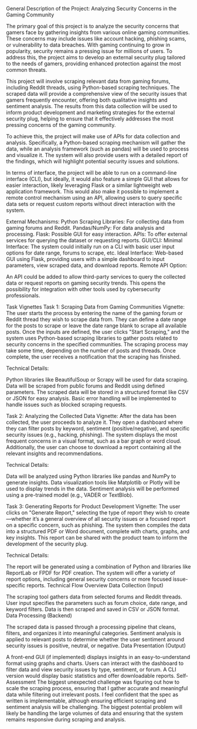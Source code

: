 General Description of the Project: Analyzing Security Concerns in the Gaming Community

The primary goal of this project is to analyze the security concerns that gamers face by gathering insights from various online gaming communities. These concerns may include issues like account hacking, phishing scams, or vulnerability to data breaches. With gaming continuing to grow in popularity, security remains a pressing issue for millions of users. To address this, the project aims to develop an external security plug tailored to the needs of gamers, providing enhanced protection against the most common threats.

This project will involve scraping relevant data from gaming forums, including Reddit threads, using Python-based scraping techniques. The scraped data will provide a comprehensive view of the security issues that gamers frequently encounter, offering both qualitative insights and sentiment analysis. The results from this data collection will be used to inform product development and marketing strategies for the external security plug, helping to ensure that it effectively addresses the most pressing concerns of the gaming community.

To achieve this, the project will make use of APIs for data collection and analysis. Specifically, a Python-based scraping mechanism will gather the data, while an analysis framework (such as pandas) will be used to process and visualize it. The system will also provide users with a detailed report of the findings, which will highlight potential security issues and solutions.

In terms of interface, the project will be able to run on a command-line interface (CLI), but ideally, it would also feature a simple GUI that allows for easier interaction, likely leveraging Flask or a similar lightweight web application framework. This would also make it possible to implement a remote control mechanism using an API, allowing users to query specific data sets or request custom reports without direct interaction with the system.

External Mechanisms:
Python Scraping Libraries: For collecting data from gaming forums and Reddit.
Pandas/NumPy: For data analysis and processing.
Flask: Possible GUI for easy interaction.
APIs: To offer external services for querying the dataset or requesting reports.
GUI/CLI:
Minimal Interface: The system could initially run on a CLI with basic user input options for date range, forums to scrape, etc.
Ideal Interface: Web-based GUI using Flask, providing users with a simple dashboard to input parameters, view scraped data, and download reports.
Remote API Option:

An API could be added to allow third-party services to query the collected data or request reports on gaming security trends. This opens the possibility for integration with other tools used by cybersecurity professionals.

Task Vignettes
Task 1: Scraping Data from Gaming Communities
Vignette:
The user starts the process by entering the name of the gaming forum or Reddit thread they wish to scrape data from. They can define a date range for the posts to scrape or leave the date range blank to scrape all available posts. Once the inputs are defined, the user clicks "Start Scraping," and the system uses Python-based scraping libraries to gather posts related to security concerns in the specified communities. The scraping process may take some time, depending on the number of posts and threads. Once complete, the user receives a notification that the scraping has finished.

Technical Details:

Python libraries like BeautifulSoup or Scrapy will be used for data scraping.
Data will be scraped from public forums and Reddit using defined parameters.
The scraped data will be stored in a structured format like CSV or JSON for easy analysis.
Basic error handling will be implemented to handle issues such as blocked scraping requests.

Task 2: Analyzing the Collected Data
Vignette:
After the data has been collected, the user proceeds to analyze it. They open a dashboard where they can filter posts by keyword, sentiment (positive/negative), and specific security issues (e.g., hacking, phishing). The system displays the most frequent concerns in a visual format, such as a bar graph or word cloud. Additionally, the user can choose to download a report containing all the relevant insights and recommendations.

Technical Details:

Data will be analyzed using Python libraries like pandas and NumPy to generate insights.
Data visualization tools like Matplotlib or Plotly will be used to display trends in the data.
Sentiment analysis will be performed using a pre-trained model (e.g., VADER or TextBlob).

Task 3: Generating Reports for Product Development
Vignette:
The user clicks on "Generate Report," selecting the type of report they wish to create—whether it’s a general overview of all security issues or a focused report on a specific concern, such as phishing. The system then compiles the data into a structured PDF or Word document, complete with charts, graphs, and key insights. This report can be shared with the product team to inform the development of the security plug.

Technical Details:

The report will be generated using a combination of Python and libraries like ReportLab or FPDF for PDF creation.
The system will offer a variety of report options, including general security concerns or more focused issue-specific reports.
Technical Flow Overview
Data Collection (Input)

The scraping tool gathers data from selected forums and Reddit threads. User input specifies the parameters such as forum choice, date range, and keyword filters. Data is then scraped and saved in CSV or JSON format.
Data Processing (Backend)

The scraped data is passed through a processing pipeline that cleans, filters, and organizes it into meaningful categories. Sentiment analysis is applied to relevant posts to determine whether the user sentiment around security issues is positive, neutral, or negative.
Data Presentation (Output)

A front-end GUI (if implemented) displays insights in an easy-to-understand format using graphs and charts. Users can interact with the dashboard to filter data and view security issues by type, sentiment, or forum. A CLI version would display basic statistics and offer downloadable reports.
Self-Assessment
The biggest unexpected challenge was figuring out how to scale the scraping process, ensuring that I gather accurate and meaningful data while filtering out irrelevant posts. I feel confident that the spec as written is implementable, although ensuring efficient scraping and sentiment analysis will be challenging. The biggest potential problem will likely be handling the large volumes of data and ensuring that the system remains responsive during scraping and analysis.







